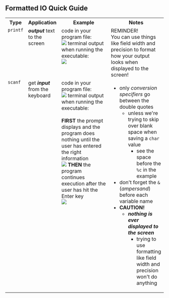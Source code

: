 <style>
    table{
        width:100%;
    }
    td{
        vertical-align: top;
    }
    img{
        height: auto;
        max-width: 100%;
    }
</style>

<h2>Formatted IO Quick Guide</h2>
<table>
    <tr>
        <th>Type</th>
        <th>Application</th>
        <th style="width:40%">Example</th>
        <th style="width:35%">Notes</th>
    </tr>
    <tr>
        <td><code>printf</code></td>
        <td><strong><em>output</em></strong> text to the screen</td>
        <td>code in your program file:<br>
            <img src="https://github.com/user-attachments/assets/0025ff5f-7bd9-4868-8241-163f50d64c9a">
            terminal output when running the executable:<br>
            <img src="https://github.com/user-attachments/assets/56c9f6c1-d985-495a-b1cf-c840fcd91a5d">
        </td>
        <td>REMINDER!<br>You can use things like field width and precision to format how your output looks when displayed to the screen!</td>
    </tr>
    <tr>
        <td><code>scanf</code></td>
        <td>get <strong><em>input</em></strong> from the keyboard</td>
        <td>code in your program file:<br>
            <img src="https://github.com/user-attachments/assets/61f22e38-3666-4152-9548-3aecc8a8a6e9">
            terminal output when running the executable:<br><br>
            <strong>FIRST</strong> the prompt displays and the program does nothing until the user has entered the right information<br>
            <img src="https://github.com/user-attachments/assets/f8814ff0-7f14-467b-88bb-aeb4d7493bdf">
            <strong>THEN</strong> the program continues execution after the user has hit the Enter key<br>
            <img src="https://github.com/user-attachments/assets/f0055bc2-06dd-4c25-babf-70c6ec86b1a4">
        </td>
        <td>
          <ul>
            <li>only <em>conversion specifiers</em> go between the double quotes
              <ul>
                <li>unless we're trying to skip over blank space when saving a <code>char</code> value
                <ul>
                  <li>see the space before the <code>%c</code> in the example</li>
                </ul></li>
              </ul></li>
              <li>don't forget the <code>&</code> (<em>ampersand</em>) before each variable name</li>
              <li><strong>CAUTION!</strong>
                <ul>
                  <li><strong><em>nothing is ever displayed to the screen</em></strong>
                  <ul>
                    <li>trying to use formatting like field width and precision won't do anything</li>
                  </ul></li>
                </ul>
              </li>
            </ul>
        </td>
    </tr>
</table>
</table>
